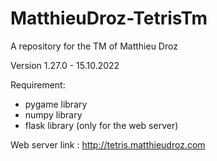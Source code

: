 # MatthieuDroz-TetrisTm
A repository for the TM of Matthieu Droz

Version 1.27.0 - 15.10.2022

Requirement: 
- pygame library
- numpy library
- flask library (only for the web server)

Web server link : http://tetris.matthieudroz.com
